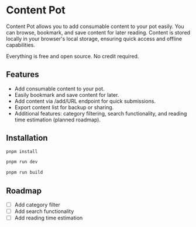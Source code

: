 # Content Pot

Content Pot allows you to add consumable content to your pot easily.
You can browse, bookmark, and save content for later reading.
Content is stored locally in your browser's local storage, ensuring quick access and offline capabilities.

Everything is free and open source. No credit required.

## Features

- Add consumable content to your pot.
- Easily bookmark and save content for later.
- Add content via /add/URL endpoint for quick submissions.
- Export content list for backup or sharing.
- Additional features: category filtering, search functionality, and reading time estimation (planned roadmap).

## Installation

```bash
pnpm install
```

```bash
pnpm run dev
```

```bash
pnpm run build
```

## Roadmap

- [ ] Add category filter
- [ ] Add search functionality
- [ ] Add reading time estimation
